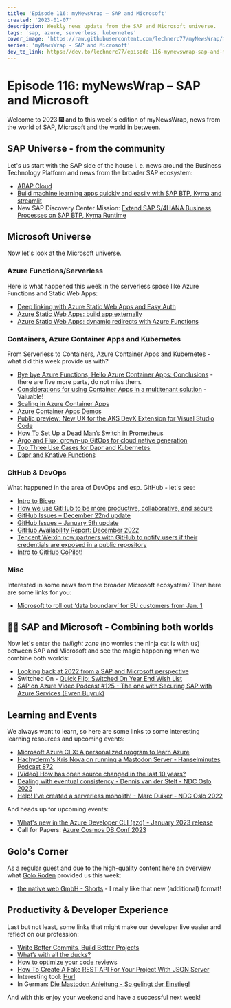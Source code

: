 ```yaml
---
title: 'Episode 116: myNewsWrap – SAP and Microsoft'
created: '2023-01-07'
description: Weekly news update from the SAP and Microsoft universe.
tags: 'sap, azure, serverless, kubernetes'
cover_image: 'https://raw.githubusercontent.com/lechnerc77/myNewsWrap/main/episodes/cover-images/episode116small.png'
series: 'myNewsWrap - SAP and Microsoft'
dev_to_link: https://dev.to/lechnerc77/episode-116-mynewswrap-sap-and-microsoft-18fb
---
```


# Episode 116: myNewsWrap – SAP and Microsoft 

Welcome to 2023 🎆 and to this week's edition of myNewsWrap, news from the world of SAP, Microsoft and the world in between.

## SAP Universe - from the community

Let's us start with the SAP side of the house i. e. news around the Business Technology Platform and news from the broader SAP ecosystem:

* [ABAP Cloud](https://blogs.sap.com/2022/12/22/abap-cloud/)
* [Build machine learning apps quickly and easily with SAP BTP, Kyma and streamlit](https://blogs.sap.com/2022/12/21/build-machine-learning-apps-quickly-and-easily-with-sap-btp-kyma-and-streamlit/)
* New SAP Discovery Center Mission: [Extend SAP S/4HANA Business Processes on SAP BTP, Kyma Runtime](https://discovery-center.cloud.sap/missiondetail/3586/3629/)

## Microsoft Universe

Now let's look at the Microsoft universe.

### Azure Functions/Serverless

Here is what happened this week in the serverless space like Azure Functions and Static Web Apps:

* [Deep linking with Azure Static Web Apps and Easy Auth](https://johnnyreilly.com/2022/12/04/azure-static-web-apps-easyauth-deeplink)
* [Azure Static Web Apps: build app externally](https://johnnyreilly.com/2022/12/18/azure-static-web-apps-build-app-externally)
* [Azure Static Web Apps: dynamic redirects with Azure Functions](https://johnnyreilly.com/2022/12/22/azure-static-web-apps-dynamic-redirects-azure-functions)

### Containers, Azure Container Apps and Kubernetes

From Serverless to Containers, Azure Container Apps and Kubernetes - what did this week provide us with?

* [Bye bye Azure Functions, Hello Azure Container Apps: Conclusions](https://endjin.com/blog/2023/01/bye-bye-azure-functions-hello-azure-container-apps-part-6-conclusions) - there are five more parts, do not miss them.
* [Considerations for using Container Apps in a multitenant solution](https://learn.microsoft.com/azure/architecture/guide/multitenant/service/container-apps) - Valuable!
* [Scaling in Azure Container Apps](https://dev.to/willvelida/scaling-in-azure-container-apps-2kj5)
* [Azure Container Apps Demos](https://aca.super.site/)
* [Public preview: New UX for the AKS DevX Extension for Visual Studio Code](https://azure.microsoft.com/updates/public-preview-new-ux-for-the-aks-devx-extension-for-visual-studio-code/)
* [How To Set Up a Dead Man’s Switch in Prometheus](https://blog.ediri.io/how-to-set-up-a-dead-mans-switch-in-prometheus)
* [Argo and Flux: grown-up GitOps for cloud native generation](https://www.cncf.io/blog/2022/12/27/argo-and-flux-grown-up-gitops-for-cloud-native-generation/)
* [Top Three Use Cases for Dapr and Kubernetes](https://www.diagrid.io/blog/k8s-dapr-top3)
* [Dapr and Knative Functions](https://salaboy.com/2022/12/24/dapr-and-knative-functions/)

### GitHub & DevOps

What happened in the area of DevOps and esp. GitHub - let's see:

* [Intro to Bicep](https://github.com/gbaeke/intro-bicep)
* [How we use GitHub to be more productive, collaborative, and secure](https://github.blog/2022-12-20-how-we-use-github-to-be-more-productive-collaborative-and-secure/)
* [GitHub Issues – December 22nd update](https://github.blog/changelog/2022-12-22-github-issues-december-22nd-update/)
* [GitHub Issues – January 5th update](https://github.blog/changelog/2023-01-05-github-issues-january-5th-update/)
* [GitHub Availability Report: December 2022](https://github.blog/2023-01-04-github-availability-report-december-2022/)
* [Tencent Weixin now partners with GitHub to notify users if their credentials are exposed in a public repository](https://github.blog/changelog/2022-12-19-tencent-weixin-now-partners-with-github/)
* [Intro to GitHub CoPilot!](https://youtu.be/wAYd3u-X5Ks)

### Misc

Interested in some news from the broader Microsoft ecosystem? Then here are some links for you:

* [Microsoft to roll out ‘data boundary’ for EU customers from Jan. 1](https://www.reuters.com/technology/microsoft-roll-out-data-boundary-eu-customers-jan-1-2022-12-15/)

## 🐱‍👤 SAP and Microsoft - Combining both worlds

Now let's enter the _twilight zone_ (no worries the ninja cat is with us) between SAP and Microsoft and see the magic happening when we combine both worlds:

* [Looking back at 2022 from a SAP and Microsoft perspective](https://blogs.sap.com/2022/12/29/looking-back-at-2022-from-a-sap-and-microsoft-perspective/)
* Switched On - [Quick Flip: Switched On Year End Wish List](https://switched-on-with-james-wood-and-paul-modderman.simplecast.com/episodes/quick-flip-switched-on-year-end-wish-list)
* [SAP on Azure Video Podcast #125 - The one with Securing SAP with Azure Services (Evren Buyruk)](https://youtu.be/f_CK_UV1mpA)

## Learning and Events

We always want to learn, so here are some links to some interesting learning resources and upcoming events:

* [Microsoft Azure CLX: A personalized program to learn Azure](https://azure.microsoft.com/blog/microsoft-azure-clx-a-personalized-program-to-learn-azure/)
* [Hachyderm's Kris Nova on running a Mastodon Server - Hanselminutes Podcast 872](https://youtu.be/nJSxRqJ2kgQ)
* [[Video] How has open source changed in the last 10 years?](https://github.blog/2022-12-19-video-how-has-open-source-changed-in-the-last-10-years/)
* [Dealing with eventual consistency - Dennis van der Stelt - NDC Oslo 2022](https://youtu.be/Wy-BmhB6ty4)
* [Help! I've created a serverless monolith! - Marc Duiker - NDC Oslo 2022](https://youtu.be/OVN-yLFbNs8)

And heads up for upcoming events:

* [What's new in the Azure Developer CLI (azd) - January 2023 release](https://youtu.be/uhFXxHnhJts)
* Call for Papers: [Azure Cosmos DB Conf 2023](https://sessionize.com/azure-cosmos-db-conf-2023/)

## Golo's Corner

As a regular guest and due to the high-quality content here an overview what [Golo Roden](https://twitter.com/goloroden) provided us this week:

* [the native web GmbH - Shorts](https://www.youtube.com/@thenativeweb/shorts) - I really like that new (additional) format!

## Productivity & Developer Experience

Last but not least, some links that might make our developer live easier and reflect on our profession:

* [Write Better Commits, Build Better Projects](https://github.blog/2022-06-30-write-better-commits-build-better-projects/)
* [What’s with all the ducks?](https://github.blog/2022-12-23-whats-with-all-the-ducks/)
* [How to optimize your code reviews](https://github.com/readme/guides/code-review-optimization)
* [How To Create A Fake REST API For Your Project With JSON Server](https://dev.to/tiaeastwood/how-to-create-a-fake-rest-api-for-your-project-with-json-server-214e)
* Interesting tool: [Hurl](https://github.com/Orange-OpenSource/hurl)
* In German: [Die Mastodon Anleitung - So gelingt der Einstieg!](https://www.metacheles.de/p/mastodon-anleitung-und-einstieg#details)

And with this enjoy your weekend and have a successful next week!
